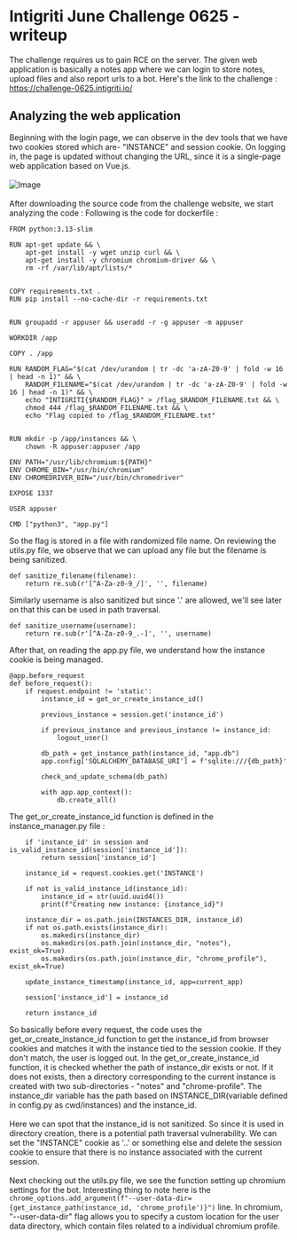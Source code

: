 # Intigriti June Challenge 0625 - writeup
The challenge requires us to gain RCE on the server. The given web application is basically a notes app where we can login to store notes, upload files and also report urls to a bot. Here's the link to the challenge : https://challenge-0625.intigriti.io/
## Analyzing the web application
Beginning with the login page, we can observe in the dev tools that we have two cookies stored which are- "INSTANCE" and session cookie. On logging in, the page is updated without changing the URL, since it is a single-page web application based on Vue.js.
<br><br>
![Image](https://github.com/user-attachments/assets/2dadff4e-5efd-419c-b4e4-b2005c5c30ba)
<br><br>
After downloading the source code from the challenge website, we start analyzing the code : 
Following is the code for dockerfile : 
```
FROM python:3.13-slim

RUN apt-get update && \
    apt-get install -y wget unzip curl && \
    apt-get install -y chromium chromium-driver && \
    rm -rf /var/lib/apt/lists/*


COPY requirements.txt .
RUN pip install --no-cache-dir -r requirements.txt


RUN groupadd -r appuser && useradd -r -g appuser -m appuser

WORKDIR /app

COPY . /app

RUN RANDOM_FLAG="$(cat /dev/urandom | tr -dc 'a-zA-Z0-9' | fold -w 16 | head -n 1)" && \
    RANDOM_FILENAME="$(cat /dev/urandom | tr -dc 'a-zA-Z0-9' | fold -w 16 | head -n 1)" && \
    echo "INTIGRITI{$RANDOM_FLAG}" > /flag_$RANDOM_FILENAME.txt && \
    chmod 444 /flag_$RANDOM_FILENAME.txt && \
    echo "Flag copied to /flag_$RANDOM_FILENAME.txt"


RUN mkdir -p /app/instances && \
    chown -R appuser:appuser /app

ENV PATH="/usr/lib/chromium:${PATH}"
ENV CHROME_BIN="/usr/bin/chromium"
ENV CHROMEDRIVER_BIN="/usr/bin/chromedriver"

EXPOSE 1337

USER appuser

CMD ["python3", "app.py"]
```
So the flag is stored in a file with randomized file name.
On reviewing the utils.py file, we observe that we can upload any file but the filename is being sanitized.
```
def sanitize_filename(filename):
    return re.sub(r'[^A-Za-z0-9_/]', '', filename)
```
Similarly username is also sanitized but since '.' are allowed, we'll see later on that this can be used in path traversal.
```
def sanitize_username(username):
    return re.sub(r'[^A-Za-z0-9_.-]', '', username)
```
After that, on reading the app.py file, we understand how the instance cookie is being managed.
```
@app.before_request
def before_request():
    if request.endpoint != 'static':
        instance_id = get_or_create_instance_id()
        
        previous_instance = session.get('instance_id')
        
        if previous_instance and previous_instance != instance_id:
            logout_user()
        
        db_path = get_instance_path(instance_id, "app.db")
        app.config['SQLALCHEMY_DATABASE_URI'] = f'sqlite:///{db_path}'
        
        check_and_update_schema(db_path)
        
        with app.app_context():
            db.create_all()
```
The get_or_create_instance_id function is defined in the instance_manager.py file : 
```
    if 'instance_id' in session and is_valid_instance_id(session['instance_id']):
        return session['instance_id']
    
    instance_id = request.cookies.get('INSTANCE')
    
    if not is_valid_instance_id(instance_id):
        instance_id = str(uuid.uuid4())
        print(f"Creating new instance: {instance_id}")
    
    instance_dir = os.path.join(INSTANCES_DIR, instance_id)
    if not os.path.exists(instance_dir):
        os.makedirs(instance_dir)
        os.makedirs(os.path.join(instance_dir, "notes"), exist_ok=True)
        os.makedirs(os.path.join(instance_dir, "chrome_profile"), exist_ok=True)
    
    update_instance_timestamp(instance_id, app=current_app)
    
    session['instance_id'] = instance_id
    
    return instance_id
```
So basically before every request, the code uses the get_or_create_instance_id function to get the instance_id from browser cookies and matches it with the instance tied to the session cookie. If they don't match, the user is logged out. In the get_or_create_instance_id function, it is checked whether the path of instance_dir exists or not. If it does not exists, then a directory corresponding to the current instance is created with two sub-directories - "notes" and "chrome-profile". The instance_dir variable has the path based on INSTANCE_DIR(variable defined in config.py as cwd/instances) and the instance_id.<br><br>
Here we can spot that the instance_id is not sanitized. So since it is used in directory creation, there is a potential path traversal vulnerability. We can set the "INSTANCE" cookie as '..' or something else and delete the session cookie to ensure that there is no instance associated with the current session.
<br>
<br>
Next checking out the utils.py file, we see the function setting up chromium settings for the bot. Interesting thing to note here is the `chrome_options.add_argument(f"--user-data-dir={get_instance_path(instance_id, 'chrome_profile')}")` line. In chromium, "--user-data-dir" flag allows you to specify a custom location for the user data directory, which contain files related to a individual chromium profile. 

